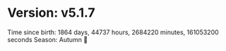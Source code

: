 # Version: v5.1.7
Time since birth: 1864 days, 44737 hours, 2684220 minutes, 161053200 seconds
Season: Autumn 🍁
